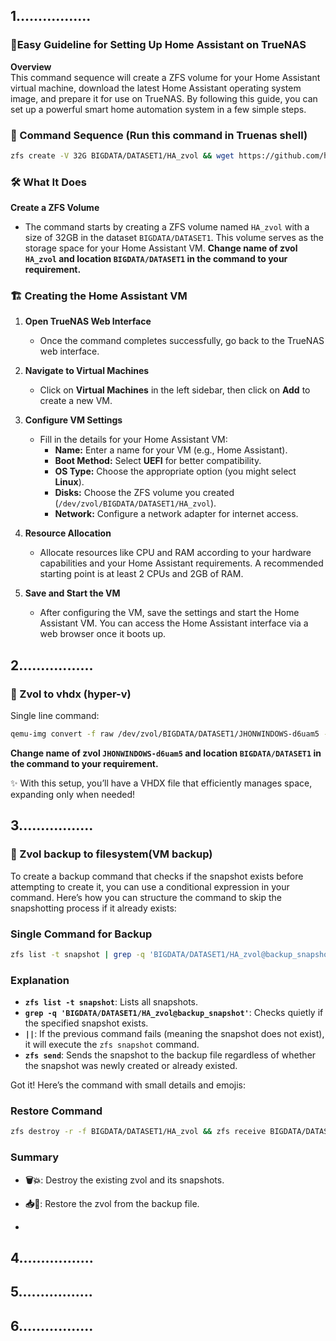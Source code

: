 ## 1.................

### 🌟Easy Guideline for Setting Up Home Assistant on TrueNAS 

**Overview**  
This command sequence will create a ZFS volume for your Home Assistant virtual machine, download the latest Home Assistant operating system image, and prepare it for use on TrueNAS. By following this guide, you can set up a powerful smart home automation system in a few simple steps.

### 🎨 Command Sequence (Run this command in Truenas shell)

```bash
zfs create -V 32G BIGDATA/DATASET1/HA_zvol && wget https://github.com/home-assistant/operating-system/releases/download/13.2/haos_ova-13.2.qcow2.xz && unxz haos_ova-13.2.qcow2.xz && qemu-img convert -O raw haos_ova-13.2.qcow2 /dev/zvol/BIGDATA/DATASET1/HA_zvol
```

### 🛠 What It Does

**Create a ZFS Volume**  
   - The command starts by creating a ZFS volume named `HA_zvol` with a size of 32GB in the dataset `BIGDATA/DATASET1`. This volume serves as the storage space for your Home Assistant VM. **Change name of zvol `HA_zvol` and location `BIGDATA/DATASET1` in the command to your requirement.**

### 🏗 Creating the Home Assistant VM

1. **Open TrueNAS Web Interface**  
   - Once the command completes successfully, go back to the TrueNAS web interface.

2. **Navigate to Virtual Machines**  
   - Click on **Virtual Machines** in the left sidebar, then click on **Add** to create a new VM.

3. **Configure VM Settings**  
   - Fill in the details for your Home Assistant VM:
     - **Name:** Enter a name for your VM (e.g., Home Assistant).
     - **Boot Method:** Select **UEFI** for better compatibility.
     - **OS Type:** Choose the appropriate option (you might select **Linux**).
     - **Disks:** Choose the ZFS volume you created (`/dev/zvol/BIGDATA/DATASET1/HA_zvol`).
     - **Network:** Configure a network adapter for internet access.

4. **Resource Allocation**  
   - Allocate resources like CPU and RAM according to your hardware capabilities and your Home Assistant requirements. A recommended starting point is at least 2 CPUs and 2GB of RAM.

5. **Save and Start the VM**  
   - After configuring the VM, save the settings and start the Home Assistant VM. You can access the Home Assistant interface via a web browser once it boots up.

  
## 2.................
### 🌟 Zvol to vhdx (hyper-v)

Single line command:

```bash
qemu-img convert -f raw /dev/zvol/BIGDATA/DATASET1/JHONWINDOWS-d6uam5 -O vhdx -o subformat=dynamic /mnt/BIGDATA/DATASET1/JHONWINDOWS-d6uam5.vhdx
```
**Change name of zvol `JHONWINDOWS-d6uam5` and location `BIGDATA/DATASET1` in the command to your requirement.** 

✨ With this setup, you’ll have a VHDX file that efficiently manages space, expanding only when needed!

## 3.................
### 🌟 Zvol backup to filesystem(VM backup)
To create a backup command that checks if the snapshot exists before attempting to create it, you can use a conditional expression in your command. Here’s how you can structure the command to skip the snapshotting process if it already exists:

### Single Command for Backup
```bash
zfs list -t snapshot | grep -q 'BIGDATA/DATASET1/HA_zvol@backup_snapshot' || zfs snapshot BIGDATA/DATASET1/HA_zvol@backup_snapshot; zfs send BIGDATA/DATASET1/HA_zvol@backup_snapshot > /mnt/BIGDATA/DATASET1/HA_zvol_backup
```

### Explanation
- **`zfs list -t snapshot`**: Lists all snapshots.
- **`grep -q 'BIGDATA/DATASET1/HA_zvol@backup_snapshot'`**: Checks quietly if the specified snapshot exists.
- **`||`**: If the previous command fails (meaning the snapshot does not exist), it will execute the `zfs snapshot` command.
- **`zfs send`**: Sends the snapshot to the backup file regardless of whether the snapshot was newly created or already existed.


Got it! Here’s the command with small details and emojis:

### Restore Command
```bash
zfs destroy -r -f BIGDATA/DATASET1/HA_zvol && zfs receive BIGDATA/DATASET1/HA_zvol < /mnt/BIGDATA/DATASET1/HA_zvol_backup

```

### Summary
- **🗑️💥**: Destroy the existing zvol and its snapshots.
- **📥📂**: Restore the zvol from the backup file.

- 
## 4.................

## 5.................

## 6.................


